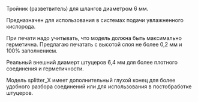 Тройник (разветвитель) для шлангов диаметром 6 мм.

Предназначен для использования в системах подачи увлажненного кислорода.

При печати надо учитывать, что модель должна быть максимально герметична. Предлагаю печатать с высотой слоя не более 0,2 мм и 100% заполнением.

Реальный внешний диамерт штуцеров 6,4 мм для более плотного соединения и герметичности.

Модель splitter_X имеет дополнительный глухой конец для более удобного разбора соединений или для использования в постобработке штуцеров.
